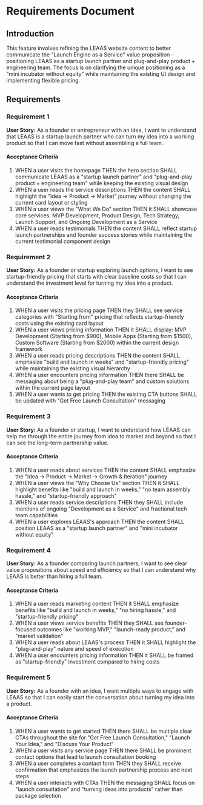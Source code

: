 # Requirements Document

## Introduction

This feature involves refining the LEAAS website content to better communicate the "Launch Engine as a Service" value proposition - positioning LEAAS as a startup launch partner and plug-and-play product + engineering team. The focus is on clarifying the unique positioning as a "mini incubator without equity" while maintaining the existing UI design and implementing flexible pricing.

## Requirements

### Requirement 1

**User Story:** As a founder or entrepreneur with an idea, I want to understand that LEAAS is a startup launch partner who can turn my idea into a working product so that I can move fast without assembling a full team.

#### Acceptance Criteria

1. WHEN a user visits the homepage THEN the hero section SHALL communicate LEAAS as a "startup launch partner" and "plug-and-play product + engineering team" while keeping the existing visual design
2. WHEN a user reads the service descriptions THEN the content SHALL highlight the "Idea → Product → Market" journey without changing the current card layout or styling
3. WHEN a user views the "What We Do" section THEN it SHALL showcase core services: MVP Development, Product Design, Tech Strategy, Launch Support, and Ongoing Development as a Service
4. WHEN a user reads testimonials THEN the content SHALL reflect startup launch partnerships and founder success stories while maintaining the current testimonial component design

### Requirement 2

**User Story:** As a founder or startup exploring launch options, I want to see startup-friendly pricing that starts with clear baseline costs so that I can understand the investment level for turning my idea into a product.

#### Acceptance Criteria

1. WHEN a user visits the pricing page THEN they SHALL see service categories with "Starting from" pricing that reflects startup-friendly costs using the existing card layout
2. WHEN a user views pricing information THEN it SHALL display: MVP Development (Starting from $900), Mobile Apps (Starting from $1500), Custom Software (Starting from $2000) within the current design framework
3. WHEN a user reads pricing descriptions THEN the content SHALL emphasize "build and launch in weeks" and "startup-friendly pricing" while maintaining the existing visual hierarchy
4. WHEN a user encounters pricing information THEN there SHALL be messaging about being a "plug-and-play team" and custom solutions within the current page layout
5. WHEN a user wants to get pricing THEN the existing CTA buttons SHALL be updated with "Get Free Launch Consultation" messaging

### Requirement 3

**User Story:** As a founder or startup, I want to understand how LEAAS can help me through the entire journey from idea to market and beyond so that I can see the long-term partnership value.

#### Acceptance Criteria

1. WHEN a user reads about services THEN the content SHALL emphasize the "Idea → Product → Market → Growth & Iteration" journey
2. WHEN a user views the "Why Choose Us" section THEN it SHALL highlight benefits like "build and launch in weeks," "no team assembly hassle," and "startup-friendly approach"
3. WHEN a user reads service descriptions THEN they SHALL include mentions of ongoing "Development as a Service" and fractional tech team capabilities
4. WHEN a user explores LEAAS's approach THEN the content SHALL position LEAAS as a "startup launch partner" and "mini incubator without equity"

### Requirement 4

**User Story:** As a founder comparing launch partners, I want to see clear value propositions about speed and efficiency so that I can understand why LEAAS is better than hiring a full team.

#### Acceptance Criteria

1. WHEN a user reads marketing content THEN it SHALL emphasize benefits like "build and launch in weeks," "no hiring hassle," and "startup-friendly pricing"
2. WHEN a user views service benefits THEN they SHALL see founder-focused outcomes like "working MVP," "launch-ready product," and "market validation"
3. WHEN a user reads about LEAAS's process THEN it SHALL highlight the "plug-and-play" nature and speed of execution
4. WHEN a user encounters pricing information THEN it SHALL be framed as "startup-friendly" investment compared to hiring costs

### Requirement 5

**User Story:** As a founder with an idea, I want multiple ways to engage with LEAAS so that I can easily start the conversation about turning my idea into a product.

#### Acceptance Criteria

1. WHEN a user wants to get started THEN there SHALL be multiple clear CTAs throughout the site for "Get Free Launch Consultation," "Launch Your Idea," and "Discuss Your Product"
2. WHEN a user visits any service page THEN there SHALL be prominent contact options that lead to launch consultation booking
3. WHEN a user completes a contact form THEN they SHALL receive confirmation that emphasizes the launch partnership process and next steps
4. WHEN a user interacts with CTAs THEN the messaging SHALL focus on "launch consultation" and "turning ideas into products" rather than package selection